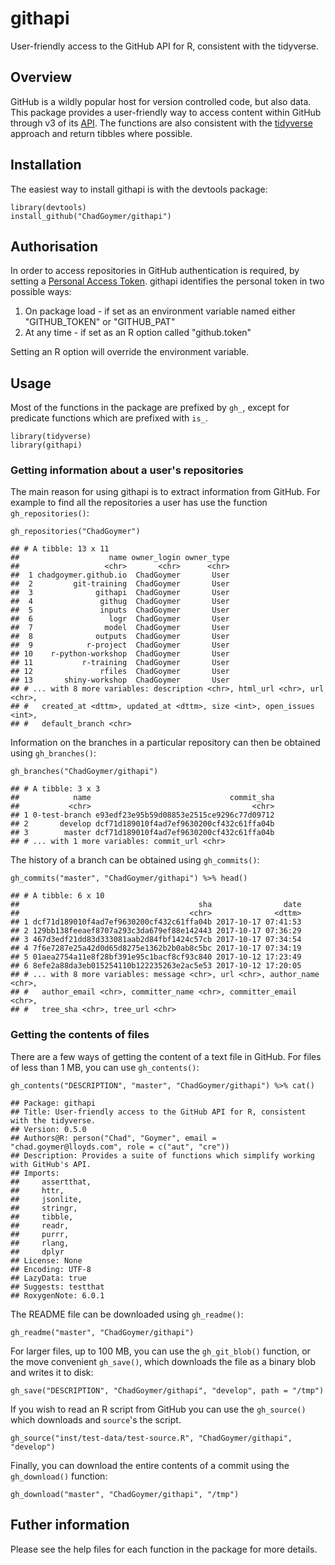 githapi
=======

User-friendly access to the GitHub API for R, consistent with the
tidyverse.

Overview
--------

GitHub is a wildly popular host for version controlled code, but also
data. This package provides a user-friendly way to access content within
GitHub through v3 of its [API](https://developer.github.com/v3/). The
functions are also consistent with the
[tidyverse](http://www.tidyverse.org/) approach and return tibbles where
possible.

Installation
------------

The easiest way to install githapi is with the devtools package:

    library(devtools)
    install_github("ChadGoymer/githapi")

Authorisation
-------------

In order to access repositories in GitHub authentication is required, by
setting a [Personal Access
Token](https://help.github.com/articles/creating-a-personal-access-token-for-the-command-line/).
githapi identifies the personal token in two possible ways:

1.  On package load - if set as an environment variable named either
    "GITHUB\_TOKEN" or "GITHUB\_PAT"
2.  At any time - if set as an R option called "github.token"

Setting an R option will override the environment variable.

Usage
-----

Most of the functions in the package are prefixed by `gh_`, except for
predicate functions which are prefixed with `is_`.

    library(tidyverse)
    library(githapi)

### Getting information about a user's repositories

The main reason for using githapi is to extract information from GitHub.
For example to find all the repositories a user has use the function
`gh_repositories()`:

    gh_repositories("ChadGoymer")

    ## # A tibble: 13 x 11
    ##                    name owner_login owner_type
    ##                   <chr>       <chr>      <chr>
    ##  1 chadgoymer.github.io  ChadGoymer       User
    ##  2         git-training  ChadGoymer       User
    ##  3              githapi  ChadGoymer       User
    ##  4               githug  ChadGoymer       User
    ##  5               inputs  ChadGoymer       User
    ##  6                 logr  ChadGoymer       User
    ##  7                model  ChadGoymer       User
    ##  8              outputs  ChadGoymer       User
    ##  9            r-project  ChadGoymer       User
    ## 10    r-python-workshop  ChadGoymer       User
    ## 11           r-training  ChadGoymer       User
    ## 12               rfiles  ChadGoymer       User
    ## 13       shiny-workshop  ChadGoymer       User
    ## # ... with 8 more variables: description <chr>, html_url <chr>, url <chr>,
    ## #   created_at <dttm>, updated_at <dttm>, size <int>, open_issues <int>,
    ## #   default_branch <chr>

Information on the branches in a particular repository can then be
obtained using `gh_branches()`:

    gh_branches("ChadGoymer/githapi")

    ## # A tibble: 3 x 3
    ##            name                               commit_sha
    ##           <chr>                                    <chr>
    ## 1 0-test-branch e93edf23e95b59d08853e2515ce9296c77d09712
    ## 2       develop dcf71d189010f4ad7ef9630200cf432c61ffa04b
    ## 3        master dcf71d189010f4ad7ef9630200cf432c61ffa04b
    ## # ... with 1 more variables: commit_url <chr>

The history of a branch can be obtained using `gh_commits()`:

    gh_commits("master", "ChadGoymer/githapi") %>% head()

    ## # A tibble: 6 x 10
    ##                                        sha                date
    ##                                      <chr>              <dttm>
    ## 1 dcf71d189010f4ad7ef9630200cf432c61ffa04b 2017-10-17 07:41:53
    ## 2 129bb138feeaef8707a293c3da679ef88e142443 2017-10-17 07:36:29
    ## 3 467d3edf21dd83d333081aab2d84fbf1424c57cb 2017-10-17 07:34:54
    ## 4 7f6e7287e25a42d0d65d8275e1362b2b0ab8c5bc 2017-10-17 07:34:19
    ## 5 01aea2754a11e8f28bf391e95c1bacf8cf93c840 2017-10-12 17:23:49
    ## 6 8efe2a88da3eb015254110b122235263e2ac5e53 2017-10-12 17:20:05
    ## # ... with 8 more variables: message <chr>, url <chr>, author_name <chr>,
    ## #   author_email <chr>, committer_name <chr>, committer_email <chr>,
    ## #   tree_sha <chr>, tree_url <chr>

### Getting the contents of files

There are a few ways of getting the content of a text file in GitHub.
For files of less than 1 MB, you can use `gh_contents()`:

    gh_contents("DESCRIPTION", "master", "ChadGoymer/githapi") %>% cat()

    ## Package: githapi
    ## Title: User-friendly access to the GitHub API for R, consistent with the tidyverse.
    ## Version: 0.5.0
    ## Authors@R: person("Chad", "Goymer", email = "chad.goymer@lloyds.com", role = c("aut", "cre"))
    ## Description: Provides a suite of functions which simplify working with GitHub's API.
    ## Imports:
    ##     assertthat,
    ##     httr,
    ##     jsonlite,
    ##     stringr,
    ##     tibble,
    ##     readr,
    ##     purrr,
    ##     rlang,
    ##     dplyr
    ## License: None
    ## Encoding: UTF-8
    ## LazyData: true
    ## Suggests: testthat
    ## RoxygenNote: 6.0.1

The README file can be downloaded using `gh_readme()`:

    gh_readme("master", "ChadGoymer/githapi")

For larger files, up to 100 MB, you can use the `gh_git_blob()`
function, or the move convenient `gh_save()`, which downloads the file
as a binary blob and writes it to disk:

    gh_save("DESCRIPTION", "ChadGoymer/githapi", "develop", path = "/tmp")

If you wish to read an R script from GitHub you can use the
`gh_source()` which downloads and `source`'s the script.

    gh_source("inst/test-data/test-source.R", "ChadGoymer/githapi", "develop")

Finally, you can download the entire contents of a commit using the
`gh_download()` function:

    gh_download("master", "ChadGoymer/githapi", "/tmp")

Futher information
------------------

Please see the help files for each function in the package for more
details.

